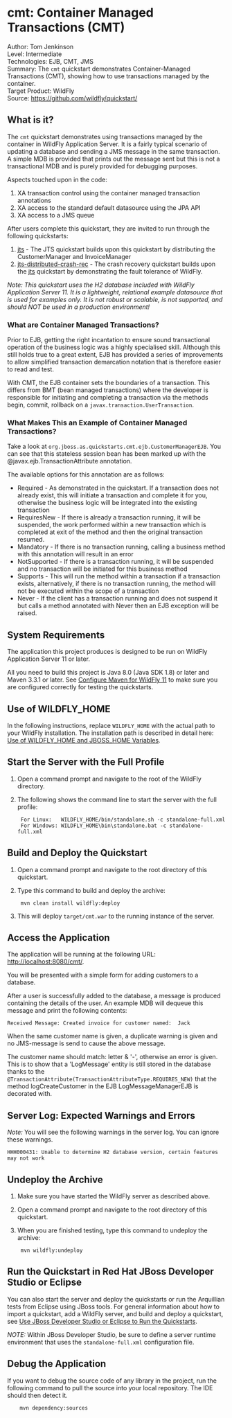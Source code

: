 # cmt: Container Managed Transactions (CMT)

Author: Tom Jenkinson  
Level: Intermediate  
Technologies: EJB, CMT, JMS  
Summary: The `cmt` quickstart demonstrates Container-Managed Transactions (CMT), showing how to use transactions managed by the container.  
Target Product: WildFly  
Source: <https://github.com/wildfly/quickstart/>  

## What is it?

The `cmt` quickstart demonstrates using transactions managed by the container in WildFly Application Server. It is a fairly typical scenario of updating a database and sending a JMS message in the same transaction. A simple MDB is provided that prints out the message sent but this is not a transactional MDB and is purely provided for debugging purposes.

Aspects touched upon in the code:

1. XA transaction control using the container managed transaction annotations
2. XA access to the standard default datasource using the JPA API
3. XA access to a JMS queue

After users complete this quickstart, they are invited to run through the following quickstarts:

1. [jts](../jts/README.md) - The JTS quickstart builds upon this quickstart by distributing the CustomerManager and InvoiceManager
2. [jts-distributed-crash-rec](../jts-distributed-crash-rec/README.md) - The crash recovery quickstart builds upon the [jts](../jts/README.md) quickstart by demonstrating the fault tolerance of WildFly.

_Note: This quickstart uses the H2 database included with WildFly Application Server 11. It is a lightweight, relational example datasource that is used for examples only. It is not robust or scalable, is not supported, and should NOT be used in a production environment!_


### What are Container Managed Transactions?

Prior to EJB, getting the right incantation to ensure sound transactional operation of the business logic was a highly specialised skill. Although this still holds true to a great extent, EJB has provided a series of improvements to allow simplified transaction demarcation notation that is therefore easier to read and test.

With CMT, the EJB container sets the boundaries of a transaction. This differs from BMT (bean managed transactions) where the developer is responsible for initiating and completing a transaction via the methods begin, commit, rollback on a `javax.transaction.UserTransaction`.

### What Makes This an Example of Container Managed Transactions?

Take a look at `org.jboss.as.quickstarts.cmt.ejb.CustomerManagerEJB`. You can see that this stateless session bean has been marked up with the @javax.ejb.TransactionAttribute annotation.

The available options for this annotation are as follows:

* Required - As demonstrated in the quickstart. If a transaction does not already exist, this will initiate a transaction and complete it for you, otherwise the business logic will be integrated into the existing transaction
* RequiresNew - If there is already a transaction running, it will be suspended, the work performed within a new transaction which is completed at exit of the method and then the original transaction resumed.
* Mandatory - If there is no transaction running, calling a business method with this annotation will result in an error
* NotSupported - If there is a transaction running, it will be suspended and no transaction will be initiated for this business method
* Supports - This will run the method within a transaction if a transaction exists, alternatively, if there is no transaction running, the method will not be executed within the scope of a transaction
* Never - If the client has a transaction running and does not suspend it but calls a method annotated with Never then an EJB exception will be raised.


## System Requirements

The application this project produces is designed to be run on WildFly Application Server 11 or later.

All you need to build this project is Java 8.0 (Java SDK 1.8) or later and Maven 3.3.1 or later. See [Configure Maven for WildFly 11](https://github.com/jboss-developer/jboss-developer-shared-resources/blob/master/guides/CONFIGURE_MAVEN_JBOSS_EAP7.md#configure-maven-to-build-and-deploy-the-quickstarts) to make sure you are configured correctly for testing the quickstarts.


## Use of WILDFLY_HOME

In the following instructions, replace `WILDFLY_HOME` with the actual path to your WildFly installation. The installation path is described in detail here: [Use of WILDFLY_HOME and JBOSS_HOME Variables](https://github.com/jboss-developer/jboss-developer-shared-resources/blob/master/guides/USE_OF_WILDFLY_HOME.md#use-of-eap_home-and-jboss_home-variables).


## Start the Server with the Full Profile

1. Open a command prompt and navigate to the root of the WildFly directory.
2. The following shows the command line to start the server with the full profile:

        For Linux:   WILDFLY_HOME/bin/standalone.sh -c standalone-full.xml
        For Windows: WILDFLY_HOME\bin\standalone.bat -c standalone-full.xml


## Build and Deploy the Quickstart

1. Open a command prompt and navigate to the root directory of this quickstart.
2. Type this command to build and deploy the archive:

        mvn clean install wildfly:deploy

3. This will deploy `target/cmt.war` to the running instance of the server.

## Access the Application

The application will be running at the following URL: <http://localhost:8080/cmt/>.

You will be presented with a simple form for adding customers to a database.

After a user is successfully added to the database, a message is produced containing the details of the user. An example MDB will dequeue this message and print the following contents:

    Received Message: Created invoice for customer named:  Jack

When the same customer name is given, a duplicate warning is given and no JMS-message is send to cause the above message.

The customer name should match: letter & '-', otherwise an error is given. This is to show that a 'LogMessage' entity is still stored in the database thanks to the ```@TransactionAttribute(TransactionAttributeType.REQUIRES_NEW)```
that the method logCreateCustomer in the EJB LogMessageManagerEJB is decorated with.


## Server Log: Expected Warnings and Errors

_Note:_ You will see the following warnings in the server log. You can ignore these warnings.

    HHH000431: Unable to determine H2 database version, certain features may not work

## Undeploy the Archive

1. Make sure you have started the WildFly server as described above.
2. Open a command prompt and navigate to the root directory of this quickstart.
3. When you are finished testing, type this command to undeploy the archive:

        mvn wildfly:undeploy


## Run the Quickstart in Red Hat JBoss Developer Studio or Eclipse

You can also start the server and deploy the quickstarts or run the Arquillian tests from Eclipse using JBoss tools. For general information about how to import a quickstart, add a WildFly server, and build and deploy a quickstart, see [Use JBoss Developer Studio or Eclipse to Run the Quickstarts](https://github.com/jboss-developer/jboss-developer-shared-resources/blob/master/guides/USE_JBDS.md#use-jboss-developer-studio-or-eclipse-to-run-the-quickstarts).

_NOTE:_ Within JBoss Developer Studio, be sure to define a server runtime environment that uses the `standalone-full.xml` configuration file.


## Debug the Application

If you want to debug the source code of any library in the project, run the following command to pull the source into your local repository. The IDE should then detect it.

        mvn dependency:sources
